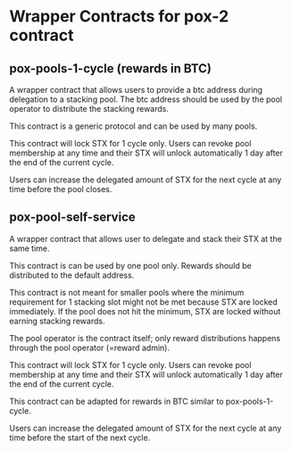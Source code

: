 # Wrapper Contracts for pox-2 contract

## pox-pools-1-cycle (rewards in BTC)
A wrapper contract that allows users to provide a btc address during delegation to a stacking pool.
The btc address should be used by the pool operator to distribute the stacking rewards.

This contract is a generic protocol and can be used by many pools.

This contract will lock STX for 1 cycle only. Users can revoke pool membership at any time and their STX will unlock automatically 1 day after the end of the current cycle.

Users can increase the delegated amount of STX for the next cycle at any time before the pool closes.

## pox-pool-self-service
A wrapper contract that allows user to delegate and stack their STX at the same time.

This contract is can be used by one pool only. Rewards should be distributed to the default address.

This contract is not meant for smaller pools where the minimum requirement for 1 stacking slot might not be met because STX are locked immediately. If the pool does not hit the minimum, STX are locked without earning stacking rewards.

The pool operator is the contract itself; only reward distributions happens through the pool operator (=reward admin).

This contract will lock STX for 1 cycle only. Users can revoke pool membership at any time and their STX will unlock automatically 1 day after the end of the current cycle.

This contract can be adapted for rewards in BTC similar to pox-pools-1-cycle.

Users can increase the delegated amount of STX for the next cycle at any time before the start of the next cycle.
